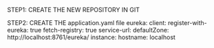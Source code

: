 STEP1:
CREATE THE NEW REPOSITORY IN GIT

STEP2:
CREATE THE application.yaml file
eureka:
  client:
    register-with-eureka: true
    fetch-registry: true
    service-url:
      defaultZone: http://localhost:8761/eureka/
  instance:
    hostname: localhost